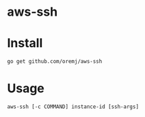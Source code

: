 # aws-ssh

# Install
`go get github.com/oremj/aws-ssh`

# Usage
`aws-ssh [-c COMMAND] instance-id [ssh-args]`
